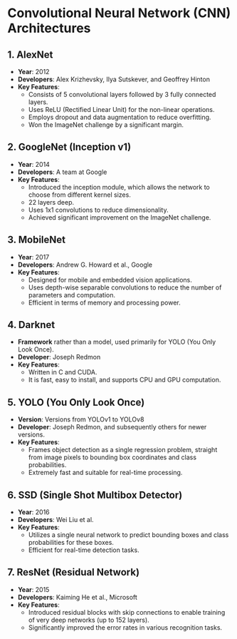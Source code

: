 # Convolutional Neural Network (CNN) Architectures

## 1. AlexNet
- **Year**: 2012
- **Developers**: Alex Krizhevsky, Ilya Sutskever, and Geoffrey Hinton
- **Key Features**: 
  - Consists of 5 convolutional layers followed by 3 fully connected layers.
  - Uses ReLU (Rectified Linear Unit) for the non-linear operations.
  - Employs dropout and data augmentation to reduce overfitting.
  - Won the ImageNet challenge by a significant margin.

## 2. GoogleNet (Inception v1)
- **Year**: 2014
- **Developers**: A team at Google
- **Key Features**:
  - Introduced the inception module, which allows the network to choose from different kernel sizes.
  - 22 layers deep.
  - Uses 1x1 convolutions to reduce dimensionality.
  - Achieved significant improvement on the ImageNet challenge.

## 3. MobileNet
- **Year**: 2017
- **Developers**: Andrew G. Howard et al., Google
- **Key Features**:
  - Designed for mobile and embedded vision applications.
  - Uses depth-wise separable convolutions to reduce the number of parameters and computation.
  - Efficient in terms of memory and processing power.

## 4. Darknet
- **Framework** rather than a model, used primarily for YOLO (You Only Look Once).
- **Developer**: Joseph Redmon
- **Key Features**:
  - Written in C and CUDA.
  - It is fast, easy to install, and supports CPU and GPU computation.

## 5. YOLO (You Only Look Once)
- **Version**: Versions from YOLOv1 to YOLOv8
- **Developer**: Joseph Redmon, and subsequently others for newer versions.
- **Key Features**:
  - Frames object detection as a single regression problem, straight from image pixels to bounding box coordinates and class probabilities.
  - Extremely fast and suitable for real-time processing.

## 6. SSD (Single Shot Multibox Detector)
- **Year**: 2016
- **Developers**: Wei Liu et al.
- **Key Features**:
  - Utilizes a single neural network to predict bounding boxes and class probabilities for these boxes.
  - Efficient for real-time detection tasks.

## 7. ResNet (Residual Network)
- **Year**: 2015
- **Developers**: Kaiming He et al., Microsoft
- **Key Features**:
  - Introduced residual blocks with skip connections to enable training of very deep networks (up to 152 layers).
  - Significantly improved the error rates in various recognition tasks.
